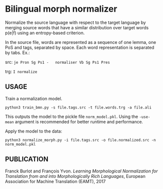 # Bilingual morph normalizer

Normalize the source language with respect to the
target language by merging source words that have
a similar distribution over target words p(e|f)
using an entropy-based criterion.

In the source file, words are represented as a
sequence of one lemma, one PoS and tags, separated
by space. Each word representation is separated
by tabs. Ex.:

src: `je Pron Sg Ps1 -	 normaliser Vb Sg Ps1 Pres`

trg: `I normalize`

USAGE
-----

Train a normalization model.

`python3 train_bmn.py -s file.tags.src -t file.words.trg -a file.ali`

This outputs the model to the pickle file `norm_model.pkl`.
Using the `-use-mean` argument is recommended for better runtime and performance.

Apply the model to the data:

`python3 normalize_morph.py -i file.tags.src -o file.normalized.src -n norm_model.pkl`

PUBLICATION
-----------

Franck Burlot and François Yvon. *Learning Morphological Normalization for Translation from and into Morphologically Rich Languages*, European Association for Machine Translation (EAMT), 2017
